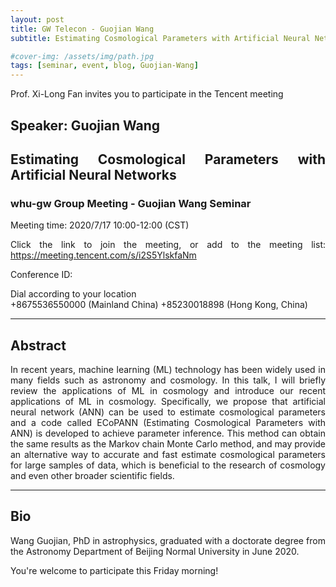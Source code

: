 ```yaml
---
layout: post
title: GW Telecon - Guojian Wang
subtitle: Estimating Cosmological Parameters with Artificial Neural Networks

#cover-img: /assets/img/path.jpg
tags: [seminar, event, blog, Guojian-Wang]
---
```


<style>
body {
text-align: justify}
</style>

Prof. Xi-Long Fan invites you to participate in the Tencent meeting

## Speaker: Guojian Wang

## Estimating Cosmological Parameters with Artificial Neural Networks

### whu-gw Group Meeting - Guojian Wang Seminar

Meeting time: 2020/7/17 10:00-12:00 (CST)

Click the link to join the meeting, or add to the meeting list:
https://meeting.tencent.com/s/i2S5YlskfaNm

Conference ID: 

Dial according to your location  
   +8675536550000 (Mainland China)
   +85230018898 (Hong Kong, China)

______________________________

## Abstract

In recent years, machine learning (ML) technology has been widely used in many fields such as astronomy and cosmology. In this talk, I will briefly review the applications of ML in cosmology and introduce our recent applications of ML in cosmology. Specifically, we propose that artificial neural network (ANN) can be used to estimate cosmological parameters and a code called ECoPANN (Estimating Cosmological Parameters with ANN) is developed to achieve parameter inference. This method can obtain the same results as the Markov chain Monte Carlo method, and may provide an alternative way to accurate and fast estimate cosmological parameters for large samples of data, which is beneficial to the research of cosmology and even other broader scientific fields.

______________________________

## Bio

Wang Guojian, PhD in astrophysics, graduated with a doctorate degree from the Astronomy Department of Beijing Normal University in June 2020.

You're welcome to participate this Friday morning!
